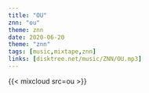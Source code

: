 ```yaml
---
title: "OU"
znn: "ou"
theme: znn
date: 2020-06-20
theme: "znn"
tags: [music,mixtape,znn]
links: [disktree.net/music/ZNN/OU.mp3]
---
```

{{< mixcloud src=ou >}}
